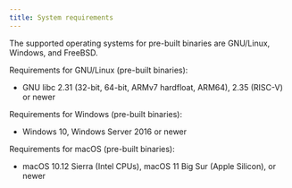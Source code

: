 ```yaml
---
title: System requirements
---
```


The supported operating systems for pre-built binaries are GNU/Linux, Windows, and FreeBSD.

Requirements for GNU/Linux (pre-built binaries):

- GNU libc 2.31 (32-bit, 64-bit, ARMv7 hardfloat, ARM64), 2.35 (RISC-V) or newer

Requirements for Windows (pre-built binaries):

- Windows 10, Windows Server 2016 or newer

Requirements for macOS (pre-built binaries):

- macOS 10.12 Sierra (Intel CPUs), macOS 11 Big Sur (Apple Silicon), or newer